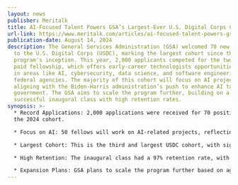```yaml
---
layout: news
publisher: Meritalk
title: AI-Focused Talent Powers GSA’s Largest-Ever U.S. Digital Corps Cohort
url-link: https://www.meritalk.com/articles/ai-focused-talent-powers-gsas-largest-ever-u-s-digital-corps-cohort/
publication-date: August 14, 2024
description: The General Services Administration (GSA) welcomed 70 new fellows
  to the U.S. Digital Corps (USDC), marking the largest cohort since the
  program's inception. This year, 2,000 applicants competed for the two-year
  paid fellowship, which offers early-career technologists opportunities to work
  in areas like AI, cybersecurity, data science, and software engineering across
  federal agencies. The majority of this cohort will focus on AI projects,
  aligning with the Biden-Harris administration’s push to enhance AI talent in
  government. The GSA aims to scale the program further, building on a
  successful inaugural class with high retention rates.
synopsis: >-
  * Record Applications: 2,000 applications were received for 70 positions in
  the 2024 cohort.

  * Focus on AI: 50 fellows will work on AI-related projects, reflecting the administration's emphasis on AI in government.

  * Largest Cohort: This is the third and largest USDC cohort, with significant growth from previous years.

  * High Retention: The inaugural class had a 97% retention rate, with most fellows staying on in federal roles.

  * Expansion Plans: GSA plans to scale the program further based on agency needs and project demands.
---
```

